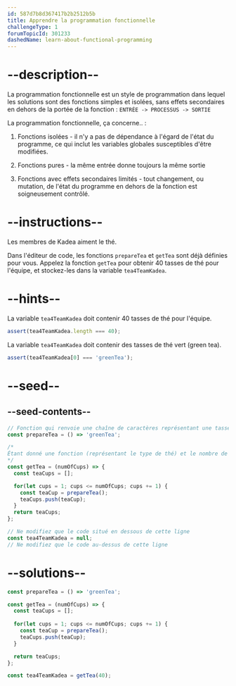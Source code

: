 ```yaml
---
id: 587d7b8d367417b2b2512b5b
title: Apprendre la programmation fonctionnelle
challengeType: 1
forumTopicId: 301233
dashedName: learn-about-functional-programming
---
```


# --description--

La programmation fonctionnelle est un style de programmation dans lequel les solutions sont des fonctions simples et isolées, sans effets secondaires en dehors de la portée de la fonction : `ENTRÉE -> PROCESSUS -> SORTIE`

La programmation fonctionnelle, ça concerne.. :

1) Fonctions isolées - il n'y a pas de dépendance à l'égard de l'état du programme, ce qui inclut les variables globales susceptibles d'être modifiées.

2) Fonctions pures - la même entrée donne toujours la même sortie

3) Fonctions avec effets secondaires limités - tout changement, ou mutation, de l'état du programme en dehors de la fonction est soigneusement contrôlé.

# --instructions--

Les membres de Kadea aiment le thé.

Dans l'éditeur de code, les fonctions `prepareTea` et `getTea` sont déjà définies pour vous. Appelez la fonction `getTea` pour obtenir 40 tasses de thé pour l'équipe, et stockez-les dans la variable `tea4TeamKadea`.

# --hints--

La variable `tea4TeamKadea` doit contenir 40 tasses de thé pour l'équipe.

```js
assert(tea4TeamKadea.length === 40);
```

La variable `tea4TeamKadea` doit contenir des tasses de thé vert (green tea).

```js
assert(tea4TeamKadea[0] === 'greenTea');
```

# --seed--

## --seed-contents--

```js
// Fonction qui renvoie une chaîne de caractères représentant une tasse de thé vert
const prepareTea = () => 'greenTea';

/*
Étant donné une fonction (représentant le type de thé) et le nombre de tasses nécessaires, la fonction suivante renvoie un tableau de chaînes de caractères (chacune représentant une tasse d'un type de thé spécifique).
*/
const getTea = (numOfCups) => {
  const teaCups = [];

  for(let cups = 1; cups <= numOfCups; cups += 1) {
    const teaCup = prepareTea();
    teaCups.push(teaCup);
  }
  return teaCups;
};

// Ne modifiez que le code situé en dessous de cette ligne
const tea4TeamKadea = null;
// Ne modifiez que le code au-dessus de cette ligne
```

# --solutions--

```js
const prepareTea = () => 'greenTea';

const getTea = (numOfCups) => {
  const teaCups = [];
  
  for(let cups = 1; cups <= numOfCups; cups += 1) {
    const teaCup = prepareTea();
    teaCups.push(teaCup);
  }

  return teaCups;
};

const tea4TeamKadea = getTea(40); 
```
